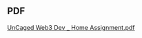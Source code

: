 ## PDF
[UnCaged Web3 Dev _ Home Assignment.pdf](https://github.com/bar2693lis/Home-assignment-Uncaged/files/15456616/UnCaged.Web3.Dev._.Home.Assignment.pdf)
